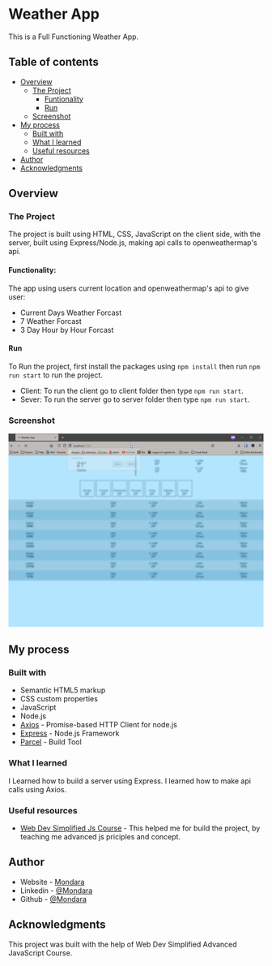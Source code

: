 # Weather App
This is a Full Functioning Weather App.

## Table of contents

- [Overview](#overview)
  - [The Project](#the-project)
    - [Funtionality](#funtionality)
    - [Run](#run)
  - [Screenshot](#screenshot)
- [My process](#my-process)
  - [Built with](#built-with)
  - [What I learned](#what-i-learned)
  - [Useful resources](#useful-resources)
- [Author](#author)
- [Acknowledgments](#acknowledgments)


## Overview

### The Project
The project is built using HTML, CSS, JavaScript on the client side, with the server, built using Express/Node.js, making api calls to openweathermap's api.

#### Functionality:
The app using users current location and openweathermap's api to give user:
 - Current Days Weather Forcast
 - 7 Weather Forcast
 - 3 Day Hour by Hour Forcast

#### Run
To Run the project, first install the packages using `npm install` then run `npm run start` to run the project.
- Client: To run the client go to client folder then type `npm run start`.
- Sever: To run the server go to server folder then type `npm run start`.


### Screenshot

![](./Weather_App.gif)


## My process

### Built with

- Semantic HTML5 markup
- CSS custom properties
- JavaScript
- Node.js
- [Axios](https://axios-http.com/) - Promise-based HTTP Client for node.js
- [Express](https://expressjs.com/) - Node.js Framework
- [Parcel](https://parceljs.org/) - Build Tool



### What I learned

I Learned how to build a server using Express.
I learned how to make api calls using Axios.

### Useful resources

- [Web Dev Simplified Js Course](https://javascriptsimplified.com/) - This helped me for build the project, by teaching me advanced js priciples and concept.


## Author

- Website - [Mondara](https://mondarathotage.com/)
- Linkedin - [@Mondara](https://www.linkedin.com/in/mondara-thotage/)
- Github - [@Mondara](https://github.com/Mondara)


## Acknowledgments

This project was built with the help of Web Dev Simplified Advanced JavaScript Course.

